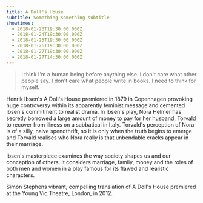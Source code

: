 ```yaml
---
title: A Doll's House
subtitle: Something something subtitle
showtimes:
  - 2018-01-23T19:30:00.000Z
  - 2018-01-24T19:30:00.000Z
  - 2018-01-25T19:30:00.000Z
  - 2018-01-26T19:30:00.000Z
  - 2018-01-27T19:30:00.000Z
  - 2018-01-27T14:30:00.000Z
---
```


> I think I'm a human being before anything else. I don't care what other people say. I don't care what people write in books. I need to think for myself.

Henrik Ibsen's A Doll's House premiered in 1879 in Copenhagen provoking huge controversy within its apparently feminist message and cemented Ibsen's commitment to realist drama. In Ibsen's play, Nora Helmer has secretly borrowed a large amount of money to pay for her husband, Torvald to recover from illness on a sabbatical in Italy. Torvald's perception of Nora is of a silly, naive spendthrift, so it is only when the truth begins to emerge and Torvald realises who Nora really is that unbendable cracks appear in their marriage.

Ibsen's masterpiece examines the way society shapes us and our conception of others. It considers marriage, family, money and the roles of both men and women in a play famous for its flawed and realistic characters.

Simon Stephens vibrant, compelling translation of A Doll's House premiered at the Young Vic Theatre, London, in 2012.
